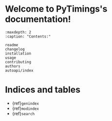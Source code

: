 # Welcome to PyTimings's documentation!

```{toctree}
:maxdepth: 2
:caption: "Contents:"

readme
changelog
installation
usage
contributing
authors
autoapi/index

```

# Indices and tables

* {ref}`genindex`
* {ref}`modindex`
* {ref}`search`

